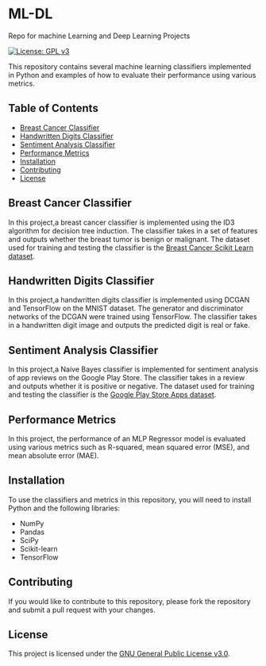 # ML-DL
Repo for machine Learning and Deep Learning Projects


[![License: GPL v3](https://img.shields.io/badge/License-GPLv3-blue.svg)](https://www.gnu.org/licenses/gpl-3.0)

This repository contains several machine learning classifiers implemented in Python and examples of how to evaluate their performance using various metrics.

## Table of Contents

- [Breast Cancer Classifier](#breast-cancer-classifier)
- [Handwritten Digits Classifier](#handwritten-digits-classifier)
- [Sentiment Analysis Classifier](#sentiment-analysis-classifier)
- [Performance Metrics](#performance-metrics)
- [Installation](#installation)
- [Contributing](#contributing)
- [License](#license)

## Breast Cancer Classifier

In this project,a breast cancer classifier is implemented using the ID3 algorithm for decision tree induction. The classifier takes in a set of features and outputs whether the breast tumor is benign or malignant. The dataset used for training and testing the classifier is the [Breast Cancer Scikit Learn dataset](https://scikit-learn.org/stable/modules/generated/sklearn.datasets.load_breast_cancer.html). 

## Handwritten Digits Classifier

In this project,a handwritten digits classifier is implemented using DCGAN and TensorFlow on the MNIST dataset. The generator and discriminator networks of the DCGAN were trained using TensorFlow. The classifier takes in a handwritten digit image and outputs the predicted digit is real or fake. 

## Sentiment Analysis Classifier

In this project,a Naive Bayes classifier is implemented for sentiment analysis of app reviews on the Google Play Store. The classifier takes in a review and outputs whether it is positive or negative. The dataset used for training and testing the classifier is the [Google Play Store Apps dataset](https://www.kaggle.com/lava18/google-play-store-apps).

## Performance Metrics

In this project, the performance of an MLP Regressor model is evaluated using various metrics such as R-squared, mean squared error (MSE), and mean absolute error (MAE). 

## Installation

To use the classifiers and metrics in this repository, you will need to install Python and the following libraries:

- NumPy
- Pandas
- SciPy
- Scikit-learn
- TensorFlow


## Contributing

If you would like to contribute to this repository, please fork the repository and submit a pull request with your changes.

## License

This project is licensed under the [GNU General Public License v3.0](https://www.gnu.org/licenses/gpl-3.0.en.html).
